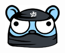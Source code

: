 <img alt="E-pesa" src="https://raw.githubusercontent.com/bettercap/media/master/logo.png" height="140" />